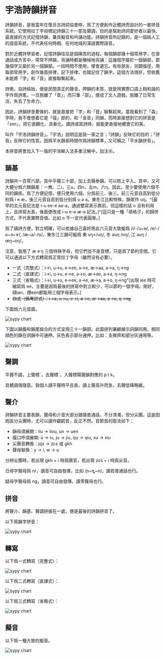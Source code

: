 # 宇浩詩韻拼音

詩韻拼音，是我當年在復旦古詩詞協會時，爲了方便創作近體詩而設計的一套拼音系統。它使用拉丁字母標記詩韻三十一部及聲調，目的是幫助詩詞愛好者以最快、最直接的方式記憶詩韻，兼具擬音和吟誦功能。詩韻拼音所記録的，是一個純人工的語音系統，不代表任何時期、任何地域的漢語實際語音。

對於近體詩學習者，記憶詩韻往往是個痛苦的過程。每個韻部幾十個常用字，在普通話或方言中，常常不押韻，背誦時都是機械地背誦：這幾個字屬於一個韻部，那幾個字又屬於另一個韻部。一段時間不使用，便會遺忘。有些朋友，另闢徯徑，用每部常用字，創作幾首排律，記下排律，也就記住了韻字。這個方法很好，但依舊未能將「字」和「音」直接聯繫起來。

詩歌，自詩經始，便是民間真正的聲音。押韻的本質，就是用實際口語上相和諧的字作爲詩尾。一旦脱離了「音」，而只重「部」，便成了文人遊戲，脱離了日常生活，失去了生命力。

因此，詩韻拼音要做的，就是直接把「字」和「音」聯繫起來。當我看到了「森」字時，我不會想着它是「侵」部的，和「金音」同韻，而時直接想到它的拼音是「sim」，把它直觀化、具象化。讀詩或寫詩時，就能更直接地體會它的美。

叫作「宇浩詩韻拼音」。「宇浩」説明這是我一家之言；「詩韻」反映它的目的；「拼音」反映它的性質。因爲平水韻長時間作爲詩韻標準，又可稱之「平水韻拼音」。

本拼音將會加入下一版的宇浩輸入法多重注解中，加注㊌。

## 韻基

詩韻共一百零六部。其中平聲三十部，加上去聲泰韻，可以賅上平入。其中，又可大體分爲六類韻尾：一無、二i，三u，四n，五m，六ŋ。因此，至少要使用六個不同的韻核。爲了方便記憶，便只使用六個。分爲前三、後三。前三元音自高到低分别爲 i e æ，後三元音自高到低分别爲 u ə a。東冬江比較特殊，韻尾作 uŋ。^[最早的主元音記法是 i-u ee-e aa-a，通過雙寫表示靠前。但這樣的話 o 没有利用上，且拼寫太長，後面便改成 i-u e-ə æ-a 記法。]^[這只是一種「填格子」的歸併方式，不代表實際音值。比如 o 不一定代表圓脣。]

爲了讀詩方便，對立明確，可以依據自己喜好將此六元音大致擬爲 /i/-/u~ʉ/, /e/-/ə~ɜ~ɤ/, /æ~a/-/ɑ/。東冬江三韻可擬爲 東 uŋ=/uŋ/, 冬 əuŋ /oŋ/, 江 auŋ /œŋ~ɒŋ/。

注意，我用了 æ ɘ ŋ 三個特殊字母，但它們並不是音標，只是爲了節約空間。它可以通過以下方式轉寫爲正常拉丁字母（雖然没有必要）。

- 一式（完整式）：i->i, u->u, e->ee, ə->e, æ->aa, a->a, ŋ->ng
- 二式（直譯式）：i->i, u->u, e->e, ə->o, æ->ae, a->a, ŋ->ng
- 三式（省略式）：i->i, u->u, e->ee, ə->e, æ->a, a->o, ŋ->ng^[出現 iee 時可縮寫爲 ee，主要是因爲最後的拼寫中對立較少，可以節約一個字母。剛好，顔ian、煙een都能用三個字母表示。]
- ~~四式（僞粤拼式）：i->a, u->u, e->i, ə->e, æ->aa, a->o, ŋ->ng~~

下圖爲六元音圖。

![sypy chart](/sypy/sypy_vowels.png)

下圖以韻腹和韻尾組合的方式呈現三十一韻部。此圖排列兼顧展示詞韻同用，相同顔色的韻在詞韻中可通押。灰色表示部分通押。比如：支微齊和部分灰通用等。

![sypy chart](/sypy/sypy_chart.png)

## 聲調

平聲不調，上聲標ˊ，去聲標ˋ，入聲標陽聲韻對應的 p t k。

具體調值隨意。我個人讀平聲時平且長，讀上聲高升而急，去聲低降略緩。

## 聲介

詩韻拼音主要表韻，聲母和介音大部分跟隨普通話，不分清濁，但分尖團。這是因爲區分尖團時，尤可以讀作齦齶音，反正不然。音節首的取法如下：

- 韻母須展開：liu -> liou, un -> uen
- 撮口呼須展開: ü -> iu, ju -> jiu, qu -> qiu, xu -> xiu
- 尖團音轉換：jqx -> zcs 或 gkh
- 聲母替換：y -> i, w -> u

分辨尖團時，若出現 gkh + i 時爲團音，若出現 zcs + i 時爲尖音。

日母字聲母爲 nr，讀音可自由發揮，比如 /ɲ~ȵ~n/。讀若普通話也行。

疑母字聲母爲 ng，讀音可自由發揮。讀零聲母也行。

## 拼音

將聲介、韻基、聲調拼接在一處，便是最後的詩韻拼音了。

以下爲韻字拼音：

![sypy chart](/sypy/sypy_pinyin_chart.png)

## 轉寫

以下爲一式轉寫（完整式）：

![sypy chart](/sypy/sypy_trans1_chart.png)

以下爲二式轉寫（直譯式）：

![sypy chart](/sypy/sypy_trans2_chart.png)

以下爲三式轉寫（省略式）：

![sypy chart](/sypy/sypy_trans3_chart.png)

## 擬音

以下爲一種大致的擬音。

![sypy chart](/sypy/sypy_ipa_chart.png)
